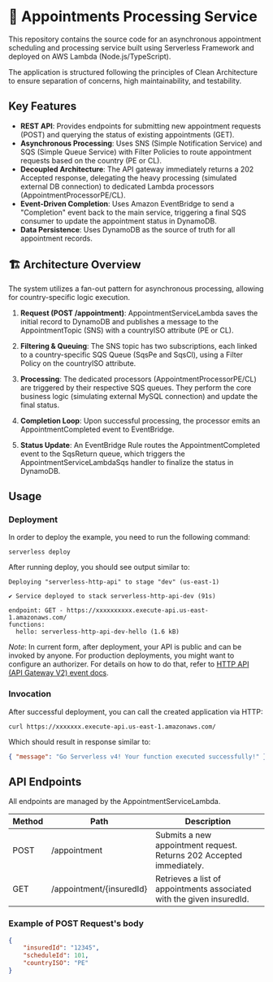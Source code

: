 # 🏥 Appointments Processing Service

This repository contains the source code for an asynchronous appointment scheduling and processing service built using Serverless Framework and deployed on AWS Lambda (Node.js/TypeScript).

The application is structured following the principles of Clean Architecture to ensure separation of concerns, high maintainability, and testability.

## Key Features

- **REST API**: Provides endpoints for submitting new appointment requests (POST) and querying the status of existing appointments (GET).
- **Asynchronous Processing**: Uses SNS (Simple Notification Service) and SQS (Simple Queue Service) with Filter Policies to route appointment requests based on the country (PE or CL).
- **Decoupled Architecture**: The API gateway immediately returns a 202 Accepted response, delegating the heavy processing (simulated external DB connection) to dedicated Lambda processors (AppointmentProcessorPE/CL).
- **Event-Driven Completion**: Uses Amazon EventBridge to send a "Completion" event back to the main service, triggering a final SQS consumer to update the appointment status in DynamoDB.
- **Data Persistence**: Uses DynamoDB as the source of truth for all appointment records.

## 🏗️ Architecture Overview
The system utilizes a fan-out pattern for asynchronous processing, allowing for country-specific logic execution.

1. **Request (POST /appointment)**: AppointmentServiceLambda saves the initial record to DynamoDB and publishes a message to the AppointmentTopic (SNS) with a countryISO attribute (PE or CL).

2. **Filtering & Queuing**: The SNS topic has two subscriptions, each linked to a country-specific SQS Queue (SqsPe and SqsCl), using a Filter Policy on the countryISO attribute.

3. **Processing**: The dedicated processors (AppointmentProcessorPE/CL) are triggered by their respective SQS queues. They perform the core business logic (simulating external MySQL connection) and update the final status.

4. **Completion Loop**: Upon successful processing, the processor emits an AppointmentCompleted event to EventBridge.

5. **Status Update**: An EventBridge Rule routes the AppointmentCompleted event to the SqsReturn queue, which triggers the AppointmentServiceLambdaSqs handler to finalize the status in DynamoDB.

## Usage

### Deployment

In order to deploy the example, you need to run the following command:

```
serverless deploy
```

After running deploy, you should see output similar to:

```
Deploying "serverless-http-api" to stage "dev" (us-east-1)

✔ Service deployed to stack serverless-http-api-dev (91s)

endpoint: GET - https://xxxxxxxxxx.execute-api.us-east-1.amazonaws.com/
functions:
  hello: serverless-http-api-dev-hello (1.6 kB)
```

_Note_: In current form, after deployment, your API is public and can be invoked by anyone. For production deployments, you might want to configure an authorizer. For details on how to do that, refer to [HTTP API (API Gateway V2) event docs](https://www.serverless.com/framework/docs/providers/aws/events/http-api).

### Invocation

After successful deployment, you can call the created application via HTTP:

```
curl https://xxxxxxx.execute-api.us-east-1.amazonaws.com/
```

Which should result in response similar to:

```json
{ "message": "Go Serverless v4! Your function executed successfully!" }
```

## API Endpoints

All endpoints are managed by the AppointmentServiceLambda.

| Method   | Path                       | Description                                                             |
|----------|----------------------------|-------------------------------------------------------------------------|
| POST     | /appointment               | Submits a new appointment request. Returns 202 Accepted immediately.    |
| GET      | /appointment/{insuredId}   | Retrieves a list of appointments associated with the given insuredId.   |

### Example of POST Request's body

```json
{
    "insuredId": "12345",
    "scheduleId": 101,
    "countryISO": "PE"
}
```
